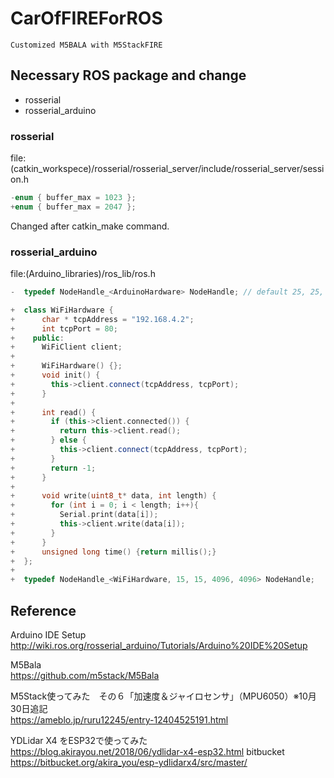 # CarOfFIREForROS

    Customized M5BALA with M5StackFIRE

## Necessary ROS package and change

* rosserial
* rosserial_arduino

### rosserial

file:(catkin_workspece)/rosserial/rosserial_server/include/rosserial_server/session.h

```C++
-enum { buffer_max = 1023 };
+enum { buffer_max = 2047 };
```

Changed after catkin_make command.

### rosserial_arduino

file:(Arduino_libraries)/ros_lib/ros.h

```C++
-  typedef NodeHandle_<ArduinoHardware> NodeHandle; // default 25, 25, 512, 512

+  class WiFiHardware {
+      char * tcpAddress = "192.168.4.2";
+      int tcpPort = 80;    
+    public:
+      WiFiClient client;
+      
+      WiFiHardware() {};
+      void init() {
+        this->client.connect(tcpAddress, tcpPort);    
+      }
+      
+      int read() {
+        if (this->client.connected()) {
+          return this->client.read();
+        } else {
+          this->client.connect(tcpAddress, tcpPort);
+        }
+        return -1;    
+      }
+      
+      void write(uint8_t* data, int length) {
+        for (int i = 0; i < length; i++){
+          Serial.print(data[i]);
+          this->client.write(data[i]);
+        }
+      }
+      unsigned long time() {return millis();}
+  };
+
+  typedef NodeHandle_<WiFiHardware, 15, 15, 4096, 4096> NodeHandle;
```  


## Reference

Arduino IDE Setup</br>
http://wiki.ros.org/rosserial_arduino/Tutorials/Arduino%20IDE%20Setup

M5Bala</br>
https://github.com/m5stack/M5Bala

M5Stack使ってみた　その６「加速度＆ジャイロセンサ」（MPU6050）※10月30日追記</br>
https://ameblo.jp/ruru12245/entry-12404525191.html


YDLidar X4 をESP32で使ってみた</br>
https://blog.akirayou.net/2018/06/ydlidar-x4-esp32.html
bitbucket</br>
https://bitbucket.org/akira_you/esp-ydlidarx4/src/master/
